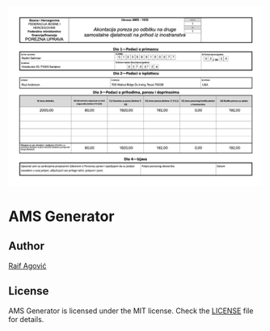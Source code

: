 <p align="center">
  <img src="ams_form_example.jpg"/>
</p>

# AMS Generator


## Author
[Raif Agović](https://twitter.com/raifagovic)

## License
AMS Generator is licensed under the MIT license. Check the [LICENSE](https://github.com/raifagovic/ams-generator/blob/main/LICENSE) file for details.
